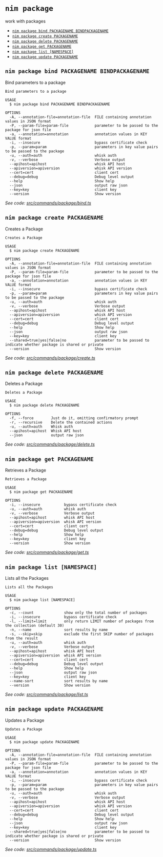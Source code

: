 `nim package`
=============

work with packages

* [`nim package bind PACKAGENAME BINDPACKAGENAME`](#nim-package-bind-packagename-bindpackagename)
* [`nim package create PACKAGENAME`](#nim-package-create-packagename)
* [`nim package delete PACKAGENAME`](#nim-package-delete-packagename)
* [`nim package get PACKAGENAME`](#nim-package-get-packagename)
* [`nim package list [NAMESPACE]`](#nim-package-list-namespace)
* [`nim package update PACKAGENAME`](#nim-package-update-packagename)

## `nim package bind PACKAGENAME BINDPACKAGENAME`

Bind parameters to a package

```
Bind parameters to a package

USAGE
  $ nim package bind PACKAGENAME BINDPACKAGENAME

OPTIONS
  -A, --annotation-file=annotation-file  FILE containing annotation values in JSON format
  -P, --param-file=param-file            parameter to be passed to the package for json file
  -a, --annotation=annotation            annotation values in KEY VALUE format
  -i, --insecure                         bypass certificate check
  -p, --param=param                      parameters in key value pairs to be passed to the package
  -u, --auth=auth                        whisk auth
  -v, --verbose                          Verbose output
  --apihost=apihost                      whisk API host
  --apiversion=apiversion                whisk API version
  --cert=cert                            client cert
  --debug=debug                          Debug level output
  --help                                 Show help
  --json                                 output raw json
  --key=key                              client key
  --version                              Show version
```

_See code: [src/commands/package/bind.ts](https://github.com/nimbella/nimbella-cli/blob/v1.14.0/src/commands/package/bind.ts)_

## `nim package create PACKAGENAME`

Creates a Package

```
Creates a Package

USAGE
  $ nim package create PACKAGENAME

OPTIONS
  -A, --annotation-file=annotation-file  FILE containing annotation values in JSON format
  -P, --param-file=param-file            parameter to be passed to the package for json file
  -a, --annotation=annotation            annotation values in KEY VALUE format
  -i, --insecure                         bypass certificate check
  -p, --param=param                      parameters in key value pairs to be passed to the package
  -u, --auth=auth                        whisk auth
  -v, --verbose                          Verbose output
  --apihost=apihost                      whisk API host
  --apiversion=apiversion                whisk API version
  --cert=cert                            client cert
  --debug=debug                          Debug level output
  --help                                 Show help
  --json                                 output raw json
  --key=key                              client key
  --shared=true|yes|false|no             parameter to be passed to indicate whether package is shared or private
  --version                              Show version
```

_See code: [src/commands/package/create.ts](https://github.com/nimbella/nimbella-cli/blob/v1.14.0/src/commands/package/create.ts)_

## `nim package delete PACKAGENAME`

Deletes a Package

```
Deletes a Package

USAGE
  $ nim package delete PACKAGENAME

OPTIONS
  -f, --force        Just do it, omitting confirmatory prompt
  -r, --recursive    Delete the contained actions
  -u, --auth=auth    Whisk auth
  --apihost=apihost  Whisk API host
  --json             output raw json
```

_See code: [src/commands/package/delete.ts](https://github.com/nimbella/nimbella-cli/blob/v1.14.0/src/commands/package/delete.ts)_

## `nim package get PACKAGENAME`

Retrieves a Package

```
Retrieves a Package

USAGE
  $ nim package get PACKAGENAME

OPTIONS
  -i, --insecure           bypass certificate check
  -u, --auth=auth          whisk auth
  -v, --verbose            Verbose output
  --apihost=apihost        whisk API host
  --apiversion=apiversion  whisk API version
  --cert=cert              client cert
  --debug=debug            Debug level output
  --help                   Show help
  --key=key                client key
  --version                Show version
```

_See code: [src/commands/package/get.ts](https://github.com/nimbella/nimbella-cli/blob/v1.14.0/src/commands/package/get.ts)_

## `nim package list [NAMESPACE]`

Lists all the Packages

```
Lists all the Packages

USAGE
  $ nim package list [NAMESPACE]

OPTIONS
  -c, --count              show only the total number of packages
  -i, --insecure           bypass certificate check
  -l, --limit=limit        only return LIMIT number of packages from the collection (default 30)
  -n, --name               sort results by name
  -s, --skip=skip          exclude the first SKIP number of packages from the result
  -u, --auth=auth          whisk auth
  -v, --verbose            Verbose output
  --apihost=apihost        whisk API host
  --apiversion=apiversion  whisk API version
  --cert=cert              client cert
  --debug=debug            Debug level output
  --help                   Show help
  --json                   output raw json
  --key=key                client key
  --name-sort              sort results by name
  --version                Show version
```

_See code: [src/commands/package/list.ts](https://github.com/nimbella/nimbella-cli/blob/v1.14.0/src/commands/package/list.ts)_

## `nim package update PACKAGENAME`

Updates a Package

```
Updates a Package

USAGE
  $ nim package update PACKAGENAME

OPTIONS
  -A, --annotation-file=annotation-file  FILE containing annotation values in JSON format
  -P, --param-file=param-file            parameter to be passed to the package for json file
  -a, --annotation=annotation            annotation values in KEY VALUE format
  -i, --insecure                         bypass certificate check
  -p, --param=param                      parameters in key value pairs to be passed to the package
  -u, --auth=auth                        whisk auth
  -v, --verbose                          Verbose output
  --apihost=apihost                      whisk API host
  --apiversion=apiversion                whisk API version
  --cert=cert                            client cert
  --debug=debug                          Debug level output
  --help                                 Show help
  --json                                 output raw json
  --key=key                              client key
  --shared=true|yes|false|no             parameter to be passed to indicate whether package is shared or private
  --version                              Show version
```

_See code: [src/commands/package/update.ts](https://github.com/nimbella/nimbella-cli/blob/v1.14.0/src/commands/package/update.ts)_
